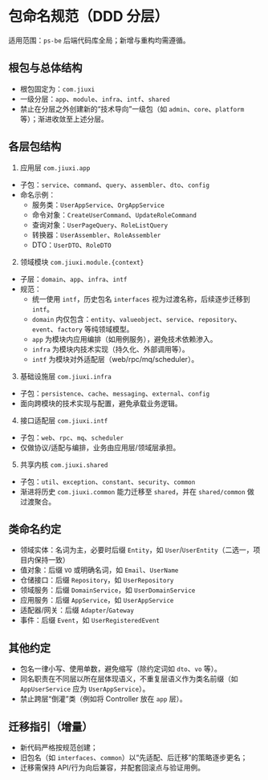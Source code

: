 # 包命名规范（DDD 分层）

适用范围：`ps-be` 后端代码库全局；新增与重构均需遵循。

## 根包与总体结构

- 根包固定为：`com.jiuxi`
- 一级分层：`app`、`module`、`infra`、`intf`、`shared`
- 禁止在分层之外创建新的“技术导向”一级包（如 `admin`、`core`、`platform` 等）；渐进收敛至上述分层。

## 各层包结构

1) 应用层 `com.jiuxi.app`
- 子包：`service`、`command`、`query`、`assembler`、`dto`、`config`
- 命名示例：
  - 服务类：`UserAppService`、`OrgAppService`
  - 命令对象：`CreateUserCommand`、`UpdateRoleCommand`
  - 查询对象：`UserPageQuery`、`RoleListQuery`
  - 转换器：`UserAssembler`、`RoleAssembler`
  - DTO：`UserDTO`、`RoleDTO`

2) 领域模块 `com.jiuxi.module.{context}`
- 子层：`domain`、`app`、`infra`、`intf`
- 规范：
  - 统一使用 `intf`，历史包名 `interfaces` 视为过渡名称，后续逐步迁移到 `intf`。
  - `domain` 内仅包含：`entity`、`valueobject`、`service`、`repository`、`event`、`factory` 等纯领域模型。
  - `app` 为模块内应用编排（如用例服务），避免技术依赖渗入。
  - `infra` 为模块内技术实现（持久化、外部调用等）。
  - `intf` 为模块对外适配层（web/rpc/mq/scheduler）。

3) 基础设施层 `com.jiuxi.infra`
- 子包：`persistence`、`cache`、`messaging`、`external`、`config`
- 面向跨模块的技术实现与配置，避免承载业务逻辑。

4) 接口适配层 `com.jiuxi.intf`
- 子包：`web`、`rpc`、`mq`、`scheduler`
- 仅做协议/适配与编排，业务由应用层/领域层承担。

5) 共享内核 `com.jiuxi.shared`
- 子包：`util`、`exception`、`constant`、`security`、`common`
- 渐进将历史 `com.jiuxi.common` 能力迁移至 `shared`，并在 `shared/common` 做过渡聚合。

## 类命名约定

- 领域实体：名词为主，必要时后缀 `Entity`，如 `User`/`UserEntity`（二选一，项目内保持一致）
- 值对象：后缀 `VO` 或明确名词，如 `Email`、`UserName`
- 仓储接口：后缀 `Repository`，如 `UserRepository`
- 领域服务：后缀 `DomainService`，如 `UserDomainService`
- 应用服务：后缀 `AppService`，如 `UserAppService`
- 适配器/网关：后缀 `Adapter`/`Gateway`
- 事件：后缀 `Event`，如 `UserRegisteredEvent`

## 其他约定

- 包名一律小写、使用单数，避免缩写（除约定词如 `dto`、`vo` 等）。
- 同名职责在不同层以所在层体现语义，不重复层语义作为类名前缀（如 `AppUserService` 应为 `UserAppService`）。
- 禁止跨层“倒灌”类（例如将 Controller 放在 `app` 层）。

## 迁移指引（增量）

- 新代码严格按规范创建；
- 旧包名（如 `interfaces`、`common`）以“先适配、后迁移”的策略逐步更名；
- 迁移需保持 API/行为向后兼容，并配套回滚点与验证用例。

